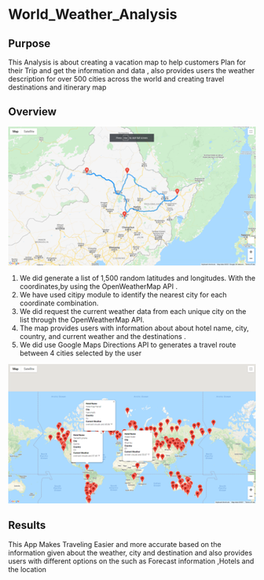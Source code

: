 # World_Weather_Analysis



## Purpose

This Analysis is about creating a vacation map to help customers Plan for their Trip and get the information and data  , also provides users the weather description for over 500 cities across the world and creating travel destinations and itinerary map
 
 
 ## Overview
 
 
 ![](Vacation_Itinerary/WeatherPy_travel_map.png.png)
 
1. We did generate  a list of 1,500 random latitudes and longitudes. With the coordinates,by using  the OpenWeatherMap API .
2. We have used  citipy module  to identify the nearest city for each coordinate combination. 
3. We did  request the current weather data from each unique city on the list  through  the OpenWeatherMap API.
4. The map provides users with information about  about hotel name, city, country, and current weather and the destinations .
5. We did use  Google Maps Directions API to generates a travel route between 4 cities selected by the user

 ![](Vacation_Search/WeatherPy_vacation_map.png.png)


## Results

This App Makes Traveling Easier and more accurate based on the information given about the weather, city and destination and also provides users with different options on the such as  Forecast information ,Hotels and the location 
